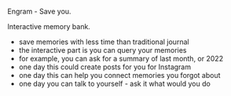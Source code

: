 Engram - Save you.

Interactive memory bank.
- save memories with less time than traditional journal
- the interactive part is you can query your memories
- for example, you can ask for a summary of last month, or 2022
- one day this could create posts for you for Instagram
- one day this can help you connect memories you forgot about
- one day you can talk to yourself - ask it what would you do
